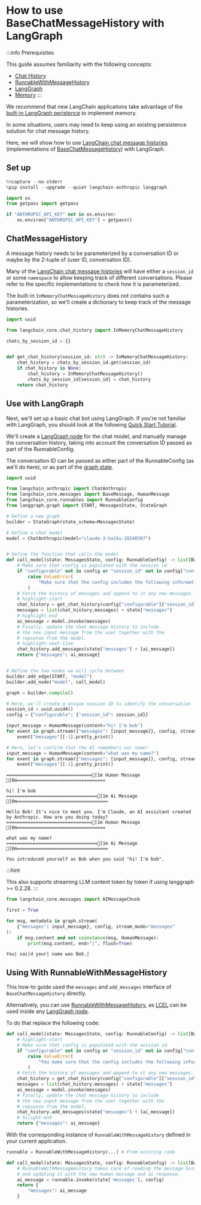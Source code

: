 # How to use BaseChatMessageHistory with LangGraph

:::info Prerequisites

This guide assumes familiarity with the following concepts:
* [Chat History](/docs/concepts/chat_history)
* [RunnableWithMessageHistory](https://python.langchain.com/api_reference/core/runnables/langchain_core.runnables.history.RunnableWithMessageHistory.html)
* [LangGraph](https://langchain-ai.github.io/langgraph/concepts/high_level/)
* [Memory](https://langchain-ai.github.io/langgraph/concepts/agentic_concepts/#memory)
:::

We recommend that new LangChain applications take advantage of the [built-in LangGraph peristence](https://langchain-ai.github.io/langgraph/concepts/persistence/) to implement memory.

In some situations, users may need to keep using an existing persistence solution for chat message history.

Here, we will show how to use [LangChain chat message histories](https://python.langchain.com/docs/integrations/memory/) (implementations of [BaseChatMessageHistory](https://python.langchain.com/api_reference/core/chat_history/langchain_core.chat_history.BaseChatMessageHistory.html)) with LangGraph.

## Set up


```python
%%capture --no-stderr
%pip install --upgrade --quiet langchain-anthropic langgraph
```


```python
import os
from getpass import getpass

if "ANTHROPIC_API_KEY" not in os.environ:
    os.environ["ANTHROPIC_API_KEY"] = getpass()
```

## ChatMessageHistory

A message history needs to be parameterized by a conversation ID or maybe by the 2-tuple of (user ID, conversation ID).

Many of the [LangChain chat message histories](https://python.langchain.com/docs/integrations/memory/) will have either a `session_id` or some `namespace` to allow keeping track of different conversations. Please refer to the specific implementations to check how it is parameterized.

The built-in `InMemoryChatMessageHistory` does not contains such a parameterization, so we'll create a dictionary to keep track of the message histories.


```python
import uuid

from langchain_core.chat_history import InMemoryChatMessageHistory

chats_by_session_id = {}


def get_chat_history(session_id: str) -> InMemoryChatMessageHistory:
    chat_history = chats_by_session_id.get(session_id)
    if chat_history is None:
        chat_history = InMemoryChatMessageHistory()
        chats_by_session_id[session_id] = chat_history
    return chat_history
```

## Use with LangGraph

Next, we'll set up a basic chat bot using LangGraph. If you're not familiar with LangGraph, you should look at the following [Quick Start Tutorial](https://langchain-ai.github.io/langgraph/tutorials/introduction/).

We'll create a [LangGraph node](https://langchain-ai.github.io/langgraph/concepts/low_level/#nodes) for the chat model, and manually manage the conversation history, taking into account the conversation ID passed as part of the RunnableConfig.

The conversation ID can be passed as either part of the RunnableConfig (as we'll do here), or as part of the [graph state](https://langchain-ai.github.io/langgraph/concepts/low_level/#state).


```python
import uuid

from langchain_anthropic import ChatAnthropic
from langchain_core.messages import BaseMessage, HumanMessage
from langchain_core.runnables import RunnableConfig
from langgraph.graph import START, MessagesState, StateGraph

# Define a new graph
builder = StateGraph(state_schema=MessagesState)

# Define a chat model
model = ChatAnthropic(model="claude-3-haiku-20240307")


# Define the function that calls the model
def call_model(state: MessagesState, config: RunnableConfig) -> list[BaseMessage]:
    # Make sure that config is populated with the session id
    if "configurable" not in config or "session_id" not in config["configurable"]:
        raise ValueError(
            "Make sure that the config includes the following information: {'configurable': {'session_id': 'some_value'}}"
        )
    # Fetch the history of messages and append to it any new messages.
    # highlight-start
    chat_history = get_chat_history(config["configurable"]["session_id"])
    messages = list(chat_history.messages) + state["messages"]
    # highlight-end
    ai_message = model.invoke(messages)
    # Finally, update the chat message history to include
    # the new input message from the user together with the
    # repsonse from the model.
    # highlight-next-line
    chat_history.add_messages(state["messages"] + [ai_message])
    return {"messages": ai_message}


# Define the two nodes we will cycle between
builder.add_edge(START, "model")
builder.add_node("model", call_model)

graph = builder.compile()

# Here, we'll create a unique session ID to identify the conversation
session_id = uuid.uuid4()
config = {"configurable": {"session_id": session_id}}

input_message = HumanMessage(content="hi! I'm bob")
for event in graph.stream({"messages": [input_message]}, config, stream_mode="values"):
    event["messages"][-1].pretty_print()

# Here, let's confirm that the AI remembers our name!
input_message = HumanMessage(content="what was my name?")
for event in graph.stream({"messages": [input_message]}, config, stream_mode="values"):
    event["messages"][-1].pretty_print()
```

    ================================[1m Human Message [0m=================================
    
    hi! I'm bob
    ==================================[1m Ai Message [0m==================================
    
    Hello Bob! It's nice to meet you. I'm Claude, an AI assistant created by Anthropic. How are you doing today?
    ================================[1m Human Message [0m=================================
    
    what was my name?
    ==================================[1m Ai Message [0m==================================
    
    You introduced yourself as Bob when you said "hi! I'm bob".
    

:::hint

This also supports streaming LLM content token by token if using langgraph >= 0.2.28.
:::


```python
from langchain_core.messages import AIMessageChunk

first = True

for msg, metadata in graph.stream(
    {"messages": input_message}, config, stream_mode="messages"
):
    if msg.content and not isinstance(msg, HumanMessage):
        print(msg.content, end="|", flush=True)
```

    You| sai|d your| name was Bob.|

## Using With RunnableWithMessageHistory

This how-to guide used the `messages` and `add_messages` interface of `BaseChatMessageHistory` directly. 

Alternatively, you can use [RunnableWithMessageHistory](https://python.langchain.com/api_reference/core/runnables/langchain_core.runnables.history.RunnableWithMessageHistory.html), as [LCEL](/docs/concepts/lcel/) can be used inside any [LangGraph node](https://langchain-ai.github.io/langgraph/concepts/low_level/#nodes).

To do that replace the following code:

```python
def call_model(state: MessagesState, config: RunnableConfig) -> list[BaseMessage]:
    # highlight-start
    # Make sure that config is populated with the session id
    if "configurable" not in config or "session_id" not in config["configurable"]:
        raise ValueError(
            "You make sure that the config includes the following information: {'configurable': {'session_id': 'some_value'}}"
        )
    # Fetch the history of messages and append to it any new messages.
    chat_history = get_chat_history(config["configurable"]["session_id"])
    messages = list(chat_history.messages) + state["messages"]
    ai_message = model.invoke(messages)
    # Finally, update the chat message history to include
    # the new input message from the user together with the
    # repsonse from the model.
    chat_history.add_messages(state["messages"] + [ai_message])
    # hilight-end
    return {"messages": ai_message}
```

With the corresponding instance of `RunnableWithMessageHistory` defined in your current application.

```python
runnable = RunnableWithMessageHistory(...) # From existing code

def call_model(state: MessagesState, config: RunnableConfig) -> list[BaseMessage]:
    # RunnableWithMessageHistory takes care of reading the message history
    # and updating it with the new human message and ai response.
    ai_message = runnable.invoke(state['messages'], config)
    return {
        "messages": ai_message
    }
```
